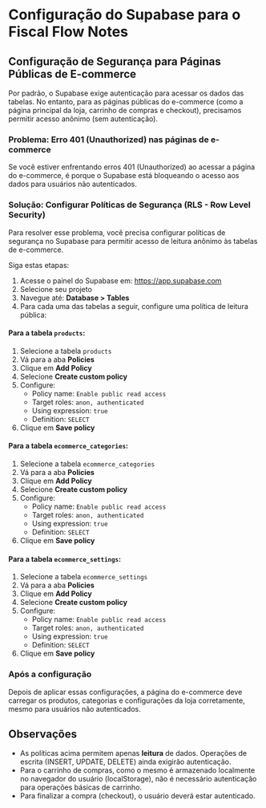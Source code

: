 # Configuração do Supabase para o Fiscal Flow Notes

## Configuração de Segurança para Páginas Públicas de E-commerce

Por padrão, o Supabase exige autenticação para acessar os dados das tabelas. No entanto, para as páginas públicas do e-commerce (como a página principal da loja, carrinho de compras e checkout), precisamos permitir acesso anônimo (sem autenticação).

### Problema: Erro 401 (Unauthorized) nas páginas de e-commerce

Se você estiver enfrentando erros 401 (Unauthorized) ao acessar a página do e-commerce, é porque o Supabase está bloqueando o acesso aos dados para usuários não autenticados.

### Solução: Configurar Políticas de Segurança (RLS - Row Level Security)

Para resolver esse problema, você precisa configurar políticas de segurança no Supabase para permitir acesso de leitura anônimo às tabelas de e-commerce.

Siga estas etapas:

1. Acesse o painel do Supabase em: https://app.supabase.com
2. Selecione seu projeto
3. Navegue até: **Database > Tables**
4. Para cada uma das tabelas a seguir, configure uma política de leitura pública:

#### Para a tabela `products`:

1. Selecione a tabela `products`
2. Vá para a aba **Policies**
3. Clique em **Add Policy**
4. Selecione **Create custom policy**
5. Configure:
   - Policy name: `Enable public read access`
   - Target roles: `anon, authenticated`
   - Using expression: `true`
   - Definition: `SELECT`
6. Clique em **Save policy**

#### Para a tabela `ecommerce_categories`:

1. Selecione a tabela `ecommerce_categories`
2. Vá para a aba **Policies**
3. Clique em **Add Policy**
4. Selecione **Create custom policy**
5. Configure:
   - Policy name: `Enable public read access`
   - Target roles: `anon, authenticated`
   - Using expression: `true`
   - Definition: `SELECT`
6. Clique em **Save policy**

#### Para a tabela `ecommerce_settings`:

1. Selecione a tabela `ecommerce_settings`
2. Vá para a aba **Policies**
3. Clique em **Add Policy**
4. Selecione **Create custom policy**
5. Configure:
   - Policy name: `Enable public read access`
   - Target roles: `anon, authenticated`
   - Using expression: `true`
   - Definition: `SELECT`
6. Clique em **Save policy**

### Após a configuração

Depois de aplicar essas configurações, a página do e-commerce deve carregar os produtos, categorias e configurações da loja corretamente, mesmo para usuários não autenticados.

## Observações

- As políticas acima permitem apenas **leitura** de dados. Operações de escrita (INSERT, UPDATE, DELETE) ainda exigirão autenticação.
- Para o carrinho de compras, como o mesmo é armazenado localmente no navegador do usuário (localStorage), não é necessário autenticação para operações básicas de carrinho.
- Para finalizar a compra (checkout), o usuário deverá estar autenticado. 